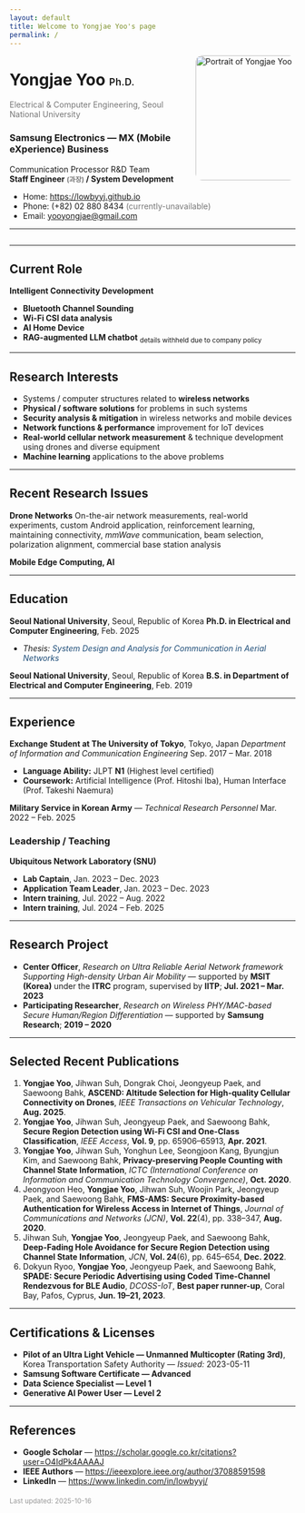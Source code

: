 ```yaml
---
layout: default
title: Welcome to Yongjae Yoo's page
permalink: /
---
```


<img
  src="{{ '/assets/images/yj-portrait.jpg' | relative_url }}"
  alt="Portrait of Yongjae Yoo"
  style="float:right;width:220px;max-width:35%;height:auto;border-radius:12px;margin:0 0 1rem 1rem;object-fit:cover;aspect-ratio:2/3"
  width="1120" height="1680"
  loading="lazy" decoding="async" fetchpriority="low"
/>

# Yongjae Yoo <span style="font-size:.6em; font-weight:600; letter-spacing:.02em;">Ph.D.</span>  
<span style="color:#777;">Electrical &amp; Computer Engineering, Seoul National University</span>

### Samsung Electronics — MX (Mobile eXperience) Business  
Communication Processor R&amp;D Team  
**Staff Engineer <span style="font-size:.85em;color:#777;">(과장)</span> / System Development**

- Home: <https://lowbyyj.github.io>  
- Phone: (+82) 02 880 8434 <span style="color:#777;">(currently-unavailable)</span>  
- Email: <yooyongjae@gmail.com>

---

<div style="clear:both"></div>

---

## Current Role
**Intelligent Connectivity Development**

- **Bluetooth Channel Sounding**
- **Wi-Fi CSI data analysis**
- **AI Home Device**
- **RAG-augmented LLM chatbot**
  <sub>details withheld due to company policy</sub>

---

## Research Interests
- Systems / computer structures related to **wireless networks**
- **Physical / software solutions** for problems in such systems
- **Security analysis &amp; mitigation** in wireless networks and mobile devices
- **Network functions &amp; performance** improvement for IoT devices
- **Real-world cellular network measurement** &amp; technique development using drones and diverse equipment
- **Machine learning** applications to the above problems

---

## Recent Research Issues
**Drone Networks**
On-the-air network measurements, real-world experiments, custom Android application, reinforcement learning, maintaining connectivity, *mmWave* communication, beam selection, polarization alignment, commercial base station analysis

**Mobile Edge Computing, AI**

---

## Education
**Seoul National University**, Seoul, Republic of Korea
**Ph.D. in Electrical and Computer Engineering**, Feb. 2025
- *Thesis:* <span style="color:#1f4e79; font-style:italic;">System Design and Analysis for Communication in Aerial Networks</span>

**Seoul National University**, Seoul, Republic of Korea
**B.S. in Department of Electrical and Computer Engineering**, Feb. 2019

---

## Experience
**Exchange Student at The University of Tokyo**, Tokyo, Japan
*Department of Information and Communication Engineering*
Sep. 2017 – Mar. 2018
- **Language Ability:** JLPT **N1** (Highest level certified)
- **Coursework:** Artificial Intelligence (Prof. Hitoshi Iba), Human Interface (Prof. Takeshi Naemura)

**Military Service in Korean Army** — *Technical Research Personnel*
Mar. 2022 – Feb. 2025

### Leadership / Teaching
**Ubiquitous Network Laboratory (SNU)**
- **Lab Captain**, Jan. 2023 – Dec. 2023
- **Application Team Leader**, Jan. 2023 – Dec. 2023
- **Intern training**, Jul. 2022 – Aug. 2022
- **Intern training**, Jul. 2024 – Feb. 2025

---

## Research Project
- **Center Officer**, *Research on Ultra Reliable Aerial Network framework Supporting High-density Urban Air Mobility* — supported by **MSIT (Korea)** under the **ITRC** program, supervised by **IITP**; **Jul. 2021 – Mar. 2023**
- **Participating Researcher**, *Research on Wireless PHY/MAC-based Secure Human/Region Differentiation* — supported by **Samsung Research**; **2019 – 2020**

---

## Selected Recent Publications
1. **Yongjae Yoo**, Jihwan Suh, Dongrak Choi, Jeongyeup Paek, and Saewoong Bahk, **ASCEND: Altitude Selection for High-quality Cellular Connectivity on Drones**, *IEEE Transactions on Vehicular Technology*, **Aug. 2025**.
2. **Yongjae Yoo**, Jihwan Suh, Jeongyeup Paek, and Saewoong Bahk, **Secure Region Detection using Wi-Fi CSI and One-Class Classification**, *IEEE Access*, **Vol. 9**, pp. 65906–65913, **Apr. 2021**.
3. **Yongjae Yoo**, Jihwan Suh, Yonghun Lee, Seongjoon Kang, Byungjun Kim, and Saewoong Bahk, **Privacy-preserving People Counting with Channel State Information**, *ICTC (International Conference on Information and Communication Technology Convergence)*, **Oct. 2020**.
4. Jeongyoon Heo, **Yongjae Yoo**, Jihwan Suh, Woojin Park, Jeongyeup Paek, and Saewoong Bahk, **FMS-AMS: Secure Proximity-based Authentication for Wireless Access in Internet of Things**, *Journal of Communications and Networks (JCN)*, **Vol. 22**(4), pp. 338–347, **Aug. 2020**.
5. Jihwan Suh, **Yongjae Yoo**, Jeongyeup Paek, and Saewoong Bahk, **Deep-Fading Hole Avoidance for Secure Region Detection using Channel State Information**, *JCN*, **Vol. 24**(6), pp. 645–654, **Dec. 2022**.
6. Dokyun Ryoo, **Yongjae Yoo**, Jeongyeup Paek, and Saewoong Bahk, **SPADE: Secure Periodic Advertising using Coded Time-Channel Rendezvous for BLE Audio**, *DCOSS-IoT*, **Best paper runner-up**, Coral Bay, Pafos, Cyprus, **Jun. 19–21, 2023**.

---

## Certifications &amp; Licenses
- **Pilot of an Ultra Light Vehicle — Unmanned Multicopter (Rating 3rd)**, Korea Transportation Safety Authority — *Issued:* 2023-05-11
- **Samsung Software Certificate — Advanced**
- **Data Science Specialist — Level 1**
- **Generative AI Power User — Level 2**

---

## References
- **Google Scholar** — <https://scholar.google.co.kr/citations?user=O4IdPk4AAAAJ>
- **IEEE Authors** — <https://ieeexplore.ieee.org/author/37088591598>
- **LinkedIn** — <https://www.linkedin.com/in/lowbyyj/>

<div style="margin-top:1.2rem; font-size:.85em; color:#999;">Last updated: 2025-10-16</div>

